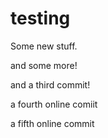 testing
=======
 Some new stuff.

 and some more!

 and a third commit!


a fourth online comiit

a fifth online commit 

